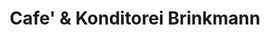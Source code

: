 ---
title: "Cafe' & Konditorei Brinkmann"
url: /quakenbrueck/cafe-und-konditorei-brinkmann/
shop: Konditorei
---